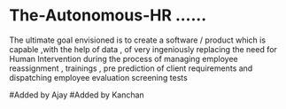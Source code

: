 # The-Autonomous-HR ......
The ultimate goal envisioned is to create a software / product which is capable ,with the help of data , of very ingeniously replacing the need for Human Intervention during the process of managing employee reassignment , trainings , pre prediction of client requirements and dispatching employee evaluation screening tests

#Added by Ajay
#Added by Kanchan

